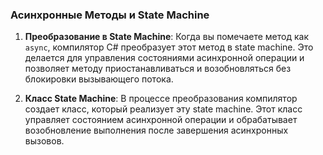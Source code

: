 ### Асинхронные Методы и State Machine

1. **Преобразование в State Machine**: Когда вы помечаете метод как `async`, компилятор C# преобразует этот метод в state machine. Это делается для управления состояниями асинхронной операции и позволяет методу приостанавливаться и возобновляться без блокировки вызывающего потока.
    
2. **Класс State Machine**: В процессе преобразования компилятор создает класс, который реализует эту state machine. Этот класс управляет состоянием асинхронной операции и обрабатывает возобновление выполнения после завершения асинхронных вызовов.